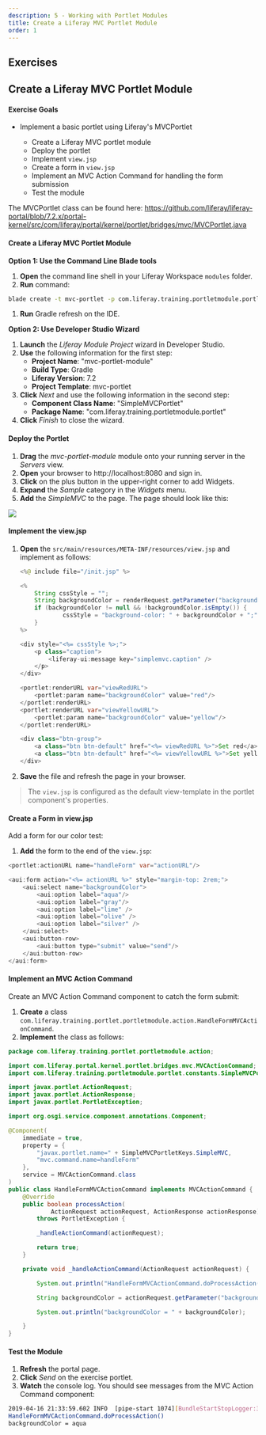 ```yaml
---
description: 5 - Working with Portlet Modules
title: Create a Liferay MVC Portlet Module
order: 1
---
```


<h2 class="exercise">Exercises</h2>

## Create a Liferay MVC Portlet Module

<div class="ahead">
<h4>Exercise Goals</h4>
	<ul>
	<li>Implement a basic portlet using Liferay's MVCPortlet</li>
		<ul>
			<li>Create a Liferay MVC portlet module</li>
			<li>Deploy the portlet</li>
			<li>Implement <code>view.jsp</code></li>
			<li>Create a form in <code>view.jsp</code></li>
			<li>Implement an MVC Action Command for handling the form submission</li>
			<li>Test the module</li>
		</ul>
	</ul>
</div>

<div class="note">
The MVCPortlet class can be found here: <a href="https://github.com/liferay/liferay-portal/blob/7.2.x/portal-kernel/src/com/liferay/portal/kernel/portlet/bridges/mvc/MVCPortlet.java">https://github.com/liferay/liferay-portal/blob/7.2.x/portal-kernel/src/com/liferay/portal/kernel/portlet/bridges/mvc/MVCPortlet.java</a>
</div>

#### Create a Liferay MVC Portlet Module

**Option 1: Use the Command Line Blade tools**

1. **Open** the command line shell in your Liferay Workspace `modules` folder.
1. **Run** command:
```bash
blade create -t mvc-portlet -p com.liferay.training.portletmodule.portlet -c SimpleMVCPortlet mvc-portlet-module
```
1. **Run** Gradle refresh on the IDE.

**Option 2: Use Developer Studio Wizard**

1. **Launch** the *Liferay Module Project* wizard in Developer Studio.
1. **Use** the following information for the first step:
	* __Project Name__:  "mvc-portlet-module"
	* __Build Type__: Gradle
	* __Liferay Version__: 7.2
	* __Project Template__: mvc-portlet
1. **Click** *Next* and use the following information in the second step:
	* __Component Class Name__: "SimpleMVCPortlet"
	* __Package Name__: "com.liferay.training.portletmodule.portlet"
1. **Click** *Finish* to close the wizard.

#### Deploy the Portlet

1. **Drag** the *mvc-portlet-module* module onto your running server in the *Servers* view.
1. **Open** your browser to http://localhost:8080 and sign in.
1. **Click** on the plus button in the upper-right corner to add Widgets.
1. **Expand** the *Sample* category in the *Widgets* menu.
1. **Add** the *SimpleMVC* to the page. The page should look like this:

<img src="../images/deploy-mvc-portlet-1.png" style="max-height:100%;" />

#### Implement the view.jsp

1. **Open** the `src/main/resources/META-INF/resources/view.jsp` and implement as follows:
	```java
	<%@ include file="/init.jsp" %>

	<%
		String cssStyle = "";
		String backgroundColor = renderRequest.getParameter("backgroundColor");
		if (backgroundColor != null && !backgroundColor.isEmpty()) {
				cssStyle = "background-color: " + backgroundColor + ";";
		}
	%>

	<div style="<%= cssStyle %>;">
		<p class="caption">
			<liferay-ui:message key="simplemvc.caption" />
		</p>
	</div>

	<portlet:renderURL var="viewRedURL">
		<portlet:param name="backgroundColor" value="red"/>
	</portlet:renderURL>
	<portlet:renderURL var="viewYellowURL">
		<portlet:param name="backgroundColor" value="yellow"/>
	</portlet:renderURL>

	<div class="btn-group">
		<a class="btn btn-default" href="<%= viewRedURL %>">Set red</a>
		<a class="btn btn-default" href="<%= viewYellowURL %>">Set yellow</a>
	</div>
	```
1. **Save** the file and refresh the page in your browser.

> The `view.jsp` is configured as the default view-template in the portlet component's properties.

#### Create a Form in view.jsp

Add a form for our color test:

1. **Add** the form to the end of the `view.jsp`:

```java
<portlet:actionURL name="handleForm" var="actionURL"/>

<aui:form action="<%= actionURL %>" style="margin-top: 2rem;">
	<aui:select name="backgroundColor">
		<aui:option label="aqua"/>
		<aui:option label="gray"/>
		<aui:option label="lime" />
		<aui:option label="olive" />
		<aui:option label="silver" />
	</aui:select>
	<aui:button-row>
		<aui:button type="submit" value="send"/>
	</aui:button-row>
</aui:form>
```

#### Implement an MVC Action Command

Create an MVC Action Command component to catch the form submit:

1. **Create** a class `com.liferay.training.portlet.portletmodule.action.HandleFormMVCActionCommand`.
1. **Implement** the class as follows:

```java
package com.liferay.training.portlet.portletmodule.action;

import com.liferay.portal.kernel.portlet.bridges.mvc.MVCActionCommand;
import com.liferay.training.portletmodule.portlet.constants.SimpleMVCPortletKeys;

import javax.portlet.ActionRequest;
import javax.portlet.ActionResponse;
import javax.portlet.PortletException;

import org.osgi.service.component.annotations.Component;

@Component(
	immediate = true,
	property = {
		"javax.portlet.name=" + SimpleMVCPortletKeys.SimpleMVC,
		"mvc.command.name=handleForm"
	},
	service = MVCActionCommand.class
)
public class HandleFormMVCActionCommand implements MVCActionCommand {
	@Override
	public boolean processAction(
			ActionRequest actionRequest, ActionResponse actionResponse)
		throws PortletException {

		_handleActionCommand(actionRequest);

		return true;
	}

	private void _handleActionCommand(ActionRequest actionRequest) {

		System.out.println("HandleFormMVCActionCommand.doProcessAction()");

		String backgroundColor = actionRequest.getParameter("backgroundColor");

		System.out.println("backgroundColor = " + backgroundColor);

	}
}
```

#### Test the Module

1. **Refresh** the portal page.
1. **Click** *Send* on the exercise portlet.
1. **Watch** the console log. You should see messages from the MVC Action Command component:

```bash
2019-04-16 21:33:59.602 INFO  [pipe-start 1074][BundleStartStopLogger:39] STARTED com.liferay.training.portletmodule.portlet_1.0.0 [1074]
HandleFormMVCActionCommand.doProcessAction()
backgroundColor = aqua
```
